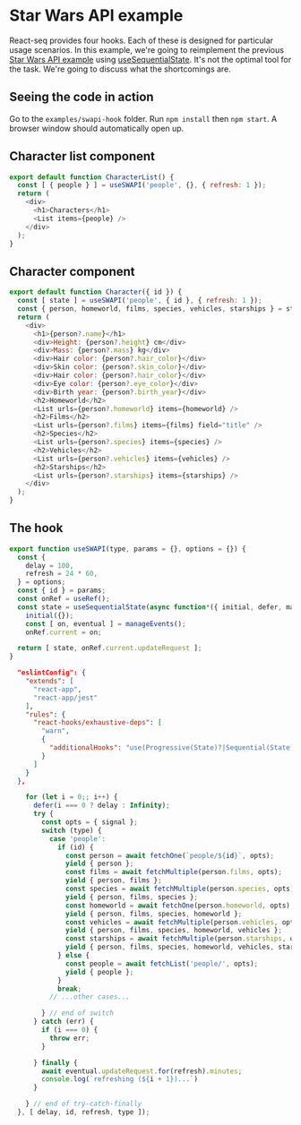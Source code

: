 # Star Wars API example

React-seq provides four hooks. Each of these is designed for particular usage scenarios. In this example, we're
going to reimplement the previous [Star Wars API example](../swapi/README.md) using
[useSequentialState](../../doc/useSequentialState.md). It's not the optimal tool for the task. We're going to
discuss what the shortcomings are.


## Seeing the code in action

Go to the `examples/swapi-hook` folder. Run `npm install` then `npm start`. A browser window should automatically
open up.

## Character list component

```js
export default function CharacterList() {
  const [ { people } ] = useSWAPI('people', {}, { refresh: 1 });
  return (
    <div>
      <h1>Characters</h1>
      <List items={people} />
    </div>
  );
}
```

## Character component

```js
export default function Character({ id }) {
  const [ state ] = useSWAPI('people', { id }, { refresh: 1 });
  const { person, homeworld, films, species, vehicles, starships } = state;
  return (
    <div>
      <h1>{person?.name}</h1>
      <div>Height: {person?.height} cm</div>
      <div>Mass: {person?.mass} kg</div>
      <div>Hair color: {person?.hair_color}</div>
      <div>Skin color: {person?.skin_color}</div>
      <div>Hair color: {person?.hair_color}</div>
      <div>Eye color: {person?.eye_color}</div>
      <div>Birth year: {person?.birth_year}</div>
      <h2>Homeworld</h2>
      <List urls={person?.homeworld} items={homeworld} />
      <h2>Films</h2>
      <List urls={person?.films} items={films} field="title" />
      <h2>Species</h2>
      <List urls={person?.species} items={species} />
      <h2>Vehicles</h2>
      <List urls={person?.vehicles} items={vehicles} />
      <h2>Starships</h2>
      <List urls={person?.starships} items={starships} />
    </div>
  );
}
```

## The hook

```js
export function useSWAPI(type, params = {}, options = {}) {
  const {
    delay = 100,
    refresh = 24 * 60,
  } = options;
  const { id } = params;
  const onRef = useRef();
  const state = useSequentialState(async function*({ initial, defer, manageEvents, signal }) {
    initial({});
    const [ on, eventual ] = manageEvents();
    onRef.current = on;
```

```js
  return [ state, onRef.current.updateRequest ];
}
```

```json
  "eslintConfig": {
    "extends": [
      "react-app",
      "react-app/jest"
    ],
    "rules": {
      "react-hooks/exhaustive-deps": [
        "warn",
        {
          "additionalHooks": "use(Progressive(State)?|Sequential(State)?)"
        }
      ]
    }
  },
```

```js
    for (let i = 0;; i++) {
      defer(i === 0 ? delay : Infinity);
      try {
        const opts = { signal };
        switch (type) {
          case 'people':
            if (id) {
              const person = await fetchOne(`people/${id}`, opts);
              yield { person };
              const films = await fetchMultiple(person.films, opts);
              yield { person, films };
              const species = await fetchMultiple(person.species, opts);
              yield { person, films, species };
              const homeworld = await fetchOne(person.homeworld, opts);
              yield { person, films, species, homeworld };
              const vehicles = await fetchMultiple(person.vehicles, opts);
              yield { person, films, species, homeworld, vehicles };
              const starships = await fetchMultiple(person.starships, opts);
              yield { person, films, species, homeworld, vehicles, starships };
            } else {
              const people = await fetchList('people/', opts);
              yield { people };
            }
            break;
          // ...other cases...
```

```js
        } // end of switch
      } catch (err) {
        if (i === 0) {
          throw err;
        }
```        

```js
      } finally {
        await eventual.updateRequest.for(refresh).minutes;
        console.log(`refreshing (${i + 1})...`)
      }
```  


```js             
    } // end of try-catch-finally
  }, [ delay, id, refresh, type ]);
```
